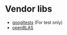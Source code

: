 # Vendor libs

- [googltests](https://github.com/google/googletest) (For test only)
- [openBLAS](https://github.com/xianyi/OpenBLAS)
